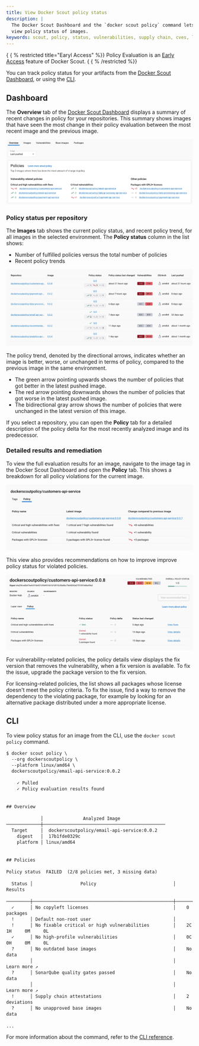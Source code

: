 ```yaml
---
title: View Docker Scout policy status
description: |
  The Docker Scout Dashboard and the `docker scout policy` command lets you
  view policy status of images.
keywords: scout, policy, status, vulnerabilities, supply chain, cves, licenses
---
```


{ { % restricted title="Earyl Access" \%\}\}
Policy Evaluation is an [Early Access](../../release-lifecycle.md#early-access-ea)
feature of Docker Scout.
{ { % /restricted \%\}\}

You can track policy status for your artifacts from the [Docker Scout
Dashboard](#dashboard), or using the [CLI](#cli).

## Dashboard

The **Overview** tab of the [Docker Scout Dashboard](https://scout.docker.com/)
displays a summary of recent changes in policy for your repositories.
This summary shows images that have seen the most change in their policy
evaluation between the most recent image and the previous image.

![Policy overview](../images/policy-overview.webp)

### Policy status per repository

The **Images** tab shows the current policy status, and recent policy trend,
for all images in the selected environment. The **Policy status** column in the
list shows:

- Number of fulfilled policies versus the total number of policies
- Recent policy trends

![Policy status in the image list](../images/policy-image-list.webp)

The policy trend, denoted by the directional arrows, indicates whether an image
is better, worse, or unchanged in terms of policy, compared to the previous
image in the same environment.

- The green arrow pointing upwards shows the number of policies that got better
  in the latest pushed image.
- The red arrow pointing downwards shows the number of policies that got worse
  in the latest pushed image.
- The bidirectional gray arrow shows the number of policies that were unchanged
  in the latest version of this image.

If you select a repository, you can open the **Policy** tab for a detailed
description of the policy delta for the most recently analyzed image and its
predecessor.

### Detailed results and remediation

To view the full evaluation results for an image, navigate to the image tag in
the Docker Scout Dashboard and open the **Policy** tab. This shows a breakdown
for all policy violations for the current image.

![Detailed Policy Evaluation results](../images/policy-detailed-results.webp)

This view also provides recommendations on how to improve improve policy status
for violated policies.

![Policy details in the tag view](../images/policy-tag-view.webp)

For vulnerability-related policies, the policy details view displays the fix
version that removes the vulnerability, when a fix version is available. To fix
the issue, upgrade the package version to the fix version.

For licensing-related policies, the list shows all packages whose license
doesn't meet the policy criteria. To fix the issue, find a way to remove the
dependency to the violating package, for example by looking for an alternative
package distributed under a more appropriate license.

## CLI

To view policy status for an image from the CLI, use the `docker scout policy`
command.

```console
$ docker scout policy \
  --org dockerscoutpolicy \
  --platform linux/amd64 \
  dockerscoutpolicy/email-api-service:0.0.2

    ✓ Pulled
    ✓ Policy evaluation results found


​## Overview
​
​             │               Analyzed Image
​─────────────┼──────────────────────────────────────────────
​  Target     │  dockerscoutpolicy/email-api-service:0.0.2
​    digest   │  17b1fde0329c
​    platform │ linux/amd64
​
​
​## Policies
​
​Policy status  FAILED  (2/8 policies met, 3 missing data)
​
​  Status │                  Policy                             │           Results
​─────────┼─────────────────────────────────────────────────────┼──────────────────────────────
​  ✓      │ No copyleft licenses                                │    0 packages
​  !      │ Default non-root user                               │
​  !      │ No fixable critical or high vulnerabilities         │    2C     1H     0M     0L
​  ✓      │ No high-profile vulnerabilities                     │    0C     0H     0M     0L
​  ?      │ No outdated base images                             │    No data
​         │                                                     │    Learn more ↗
​  ?      │ SonarQube quality gates passed                      │    No data
​         │                                                     │    Learn more ↗
​  !      │ Supply chain attestations                           │    2 deviations
​  ?      │ No unapproved base images                           │    No data

...
```

For more information about the command, refer to the [CLI
reference](../../../reference/cli/docker/scout/policy.md).
